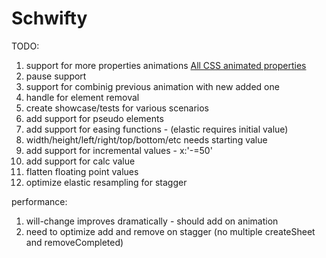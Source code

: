 # Schwifty

  TODO:
  1. support for more properties animations [All CSS animated properties](https://developer.mozilla.org/en-US/docs/Web/CSS/CSS_animated_properties)
  2. pause support
  3. support for combinig previous animation with new added one
  4. handle for element removal
  5. create showcase/tests for various scenarios
  6. add support for pseudo elements
  7. add support for easing functions - (elastic requires initial value)
  8. width/height/left/right/top/bottom/etc needs starting value
  9. add support for incremental values - x:'-=50'
  10. add support for calc value
  11. flatten floating point values
  12. optimize elastic resampling for stagger
  
  performance:
  
  1. will-change improves dramatically - should add on animation
  2. need to optimize add and remove on stagger (no multiple createSheet and removeCompleted)
  

 
